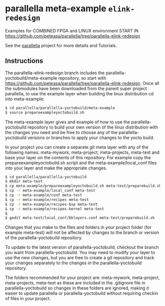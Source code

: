 # parallella meta-example `elink-redesign`

Examples for COMBINED FPGA and LINUX environment START IN https://github.com/peteasa/parallella/tree/parallella-elink-redesign

See the [parallella](https://github.com/peteasa/parallella/wiki) project for more details and Tutorials.

## Instructions

The parallella-elink-redesign branch includes the parallella-yoctobuild/meta-example repository, so start with https://github.com/peteasa/parallella/tree/parallella-elink-redesign.  Once all the submodules have been downloaded from the parent super project parallella, to use the example layer when building the linux distribution cd into meta-example:

```bash
$ cd parallella/parallella-yoctobuild/meta-example
$ source prepareexampleyoctobuild.sh
```

The meta-example layer gives and example of how to use the parallella-yoctobuild repository to build your own version of the linux distribution with the changes you need and be free to choose any of the parallella-yoctobuild versions or branches to apply your changes to the yocto build.

In your project you can create a separate git meta layer with any of the following names: meta-mywork, meta-project, meta-projects, meta-test and base your layer on the contents of this repository. For example copy the prepareexampleyoctobuild.sh script and the meta-example/local_conf files into your layer and make the appropriate changes.  

```bash
$ cd parallella/parallella-yoctobuild
$ mkdir meta-test
$ cp meta-example/prepareexampleyoctobuild.sh meta-test/preparebuild.sh
$ cp -r meta-example/local_conf meta-test
$ cp -r meta-example/conf meta-test
$ cp -r meta-example/recipes meta-test
$ cp -r meta-example/recipes-bsp meta-test
$ cp -r meta-example/recipes-kernel meta-test
$
$ gedit meta-test/local_conf/bblayers.conf meta-test/preparebuild.sh
```

Changes that you make to the files and folders in your project folder (for example meta-test) will not be affected by changes to the branch or version of the parallella-yoctobuild repository.

To update to the latest version of parallella-yoctobuild, checkout the branch you want from parallella-yoctobuild.  You may need to modify your layer to use the new changes, but you are free to create a git repository and track your changes separately to the changes in the parallella-yoctobuild repository.

The folders recommended for your project are: meta-mywork, meta-project, meta-projects, meta-test as these are included in the .gitignore file in parallella-yoctobuild so changes in these folders are ignored, making it easier to update parallella or parallella-yoctobuild without requiring checkin of files in your project.